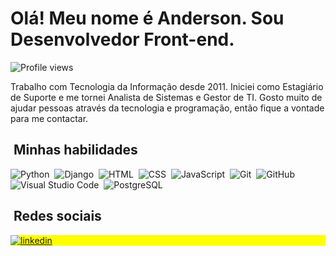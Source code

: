 <h1 align="left">Olá! Meu nome é Anderson. Sou Desenvolvedor Front-end.</h1>
<p align="left"> <img src="https://komarev.com/ghpvc/?username=vieira-a&style=flat-square" alt="Profile views" /> </p>
Trabalho com Tecnologia da Informação desde 2011. Iniciei como Estagiário de Suporte e me tornei Analista de Sistemas e Gestor de TI. Gosto muito de ajudar pessoas através da tecnologia e programação, então fique a vontade para me contactar.

## &nbsp;Minhas habilidades

![Python](https://img.shields.io/badge/-Python-05122A?style=flat&logo=Python)&nbsp;
![Django](https://img.shields.io/badge/-Django-05122A?style=flat&logo=Django)&nbsp;
![HTML](https://img.shields.io/badge/-HTML-05122A?style=flat&logo=HTML5)&nbsp;
![CSS](https://img.shields.io/badge/-CSS-05122A?style=flat&logo=CSS3&logoColor=1572B6)&nbsp;
![JavaScript](https://img.shields.io/badge/-JavaScript-05122A?style=flat&logo=JavaScript)&nbsp;
![Git](https://img.shields.io/badge/-Git-05122A?style=flat&logo=git)&nbsp;
![GitHub](https://img.shields.io/badge/-GitHub-05122A?style=flat&logo=github)&nbsp;
![Visual Studio Code](https://img.shields.io/badge/-Visual%20Studio%20Code-05122A?style=flat&logo=visual-studio-code&logoColor=007ACC)&nbsp;
![PostgreSQL](https://img.shields.io/badge/-PostgreSQL-05122A?style=flat&logo=postgresql)&nbsp;

## &nbsp;Redes sociais

<p align="left" style="background:yellow">
<a href="https://linkedin.com/in/vieira-a" target="_blank">
  <img align="center" src="https://img.shields.io/badge/LinkedIn-0077B5?style=for-the-badge&logo=linkedin&logoColor=white" alt="linkedin"/>
</a>
</p>
